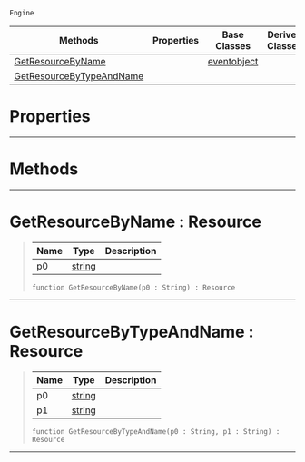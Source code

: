  `Engine`

|Methods|Properties|Base Classes|Derived Classes|
|---|---|---|---|
|[ GetResourceByName](https://plasmaengine.github.io/PlasmaDocs/Plasma1/C++/code_reference/class_reference/resourcesystem.markdown#getresourcebyname-plasma-e)| |[eventobject](https://plasmaengine.github.io/PlasmaDocs/Plasma1/C++/code_reference/class_reference/eventobject.markdown)| |
|[ GetResourceByTypeAndName](https://plasmaengine.github.io/PlasmaDocs/Plasma1/C++/code_reference/class_reference/resourcesystem.markdown#getresourcebytypeandname)| | | |


 #  Properties


---  
 #  Methods


---  
 #  GetResourceByName : Resource

> 
> |Name|Type|Description|
> |---|---|---|
> |p0|[string](https://plasmaengine.github.io/PlasmaDocs/Plasma1/C++/code_reference/lightning_base_types/string.markdown)| |
> ``` lang=cpp, name=Lightning
> function GetResourceByName(p0 : String) : Resource
> ``` 


---  
 #  GetResourceByTypeAndName : Resource

> 
> |Name|Type|Description|
> |---|---|---|
> |p0|[string](https://plasmaengine.github.io/PlasmaDocs/Plasma1/C++/code_reference/lightning_base_types/string.markdown)| |
> |p1|[string](https://plasmaengine.github.io/PlasmaDocs/Plasma1/C++/code_reference/lightning_base_types/string.markdown)| |
> ``` lang=cpp, name=Lightning
> function GetResourceByTypeAndName(p0 : String, p1 : String) : Resource
> ``` 


---  
 

 